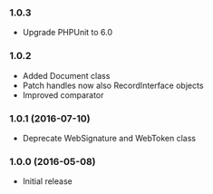 
### 1.0.3

* Upgrade PHPUnit to 6.0

### 1.0.2

* Added Document class
* Patch handles now also RecordInterface objects
* Improved comparator

### 1.0.1 (2016-07-10)

* Deprecate WebSignature and WebToken class

### 1.0.0 (2016-05-08)

* Initial release
